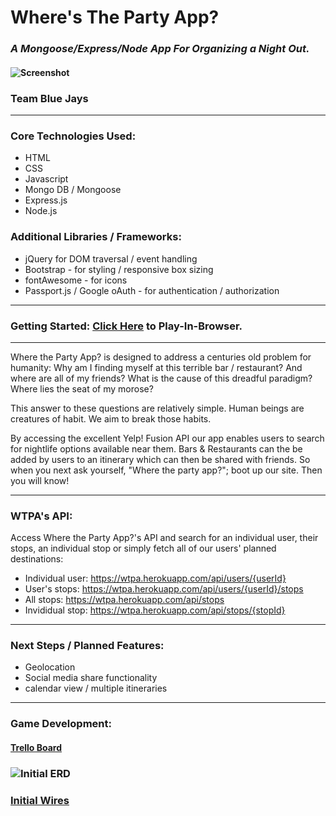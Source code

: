 # Where's The Party App? 
### *A Mongoose/Express/Node App For Organizing a Night Out.*
#### ![Screenshot](https://i.imgur.com/dMaedgB.png)
### Team Blue Jays
---
### Core Technologies Used:
- HTML
- CSS
- Javascript
- Mongo DB / Mongoose
- Express.js
- Node.js

### Additional Libraries / Frameworks:
- jQuery for DOM traversal / event handling
- Bootstrap - for styling / responsive box sizing
- fontAwesome - for icons
- Passport.js / Google oAuth - for authentication / authorization
----
### Getting Started: [Click Here](https://wtpa.herokuapp.com/) to Play-In-Browser.
----
Where the Party App? is designed to address a centuries old problem for humanity:  Why am I finding myself at this terrible bar / restaurant?  And where are all of my friends?  What is the cause of this dreadful paradigm?  Where lies the seat of my morose?

This answer to these questions are relatively simple.  Human beings are creatures of habit.  We aim to break those habits.

By accessing the excellent Yelp! Fusion API our app enables users to search for nightlife options available near them. Bars & Restaurants can the be added by users to an itinerary which can then be shared with friends.  So when you next ask yourself, "Where the party app?"; boot up our site.  Then you will know!

----
### WTPA's API:
Access Where the Party App?'s API and search for an individual user, their stops, an individual stop or simply fetch all of our users' planned destinations:

- Individual user: https://wtpa.herokuapp.com/api/users/{userId}
- User's stops: https://wtpa.herokuapp.com/api/users/{userId}/stops
- All stops: https://wtpa.herokuapp.com/api/stops
- Invididual stop: https://wtpa.herokuapp.com/api/stops/{stopId}

----
### Next Steps / Planned Features:
- Geolocation
- Social media share functionality
- calendar view / multiple itineraries
----

### Game Development:
#### [Trello Board](https://trello.com/b/ELxyn47s/blue-jays-nite-out)

### ![Initial ERD](https://i.imgur.com/54Z4v4H.png)

### [Initial Wires](https://i.imgur.com/XTe15kP.jpg)

